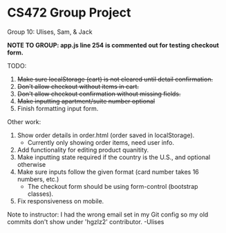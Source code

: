 # CS472 Group Project 
Group 10: Ulises, Sam, & Jack

**NOTE TO GROUP: app.js line 254 is commented out for testing checkout form.**

TODO:
1. ~~Make sure localStorage (cart) is not cleared until detail confirmation.~~
2. ~~Don't allow checkout without items in cart.~~
3. ~~Don't allow checkout confirmation without missing fields.~~
4. ~~Make inputting apartment/suite number optional~~
5. Finish formatting input form.


Other work:
1. Show order details in order.html (order saved in localStorage).
    - Currently only showing order items, need user info.
2. Add functionality for editing product quanitity.
3. Make inputting state required if the country is the U.S., and optional otherwise
4. Make sure inputs follow the given format (card number takes 16 numbers, etc.)
    - The checkout form should be using form-control (bootstrap classes).
5. Fix responsiveness on mobile.


Note to instructor: I had the wrong email set in my Git config so my old 
commits don't show under 'hgzlz2' contributor. -Ulises
